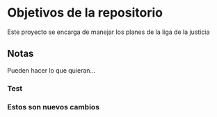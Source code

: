 # Objetivos de la repositorio

Este proyecto se encarga de manejar los planes de la liga de la justicia


## Notas
Pueden hacer lo que quieran...


### Test

### Estos son nuevos cambios